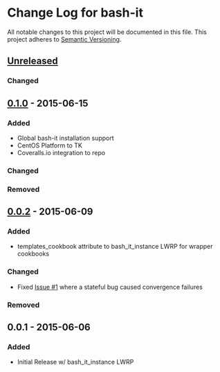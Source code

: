 # Change Log for bash-it
All notable changes to this project will be documented in this file.
This project adheres to [Semantic Versioning](http://semver.org/).

## [Unreleased][unreleased]
### Changed


## [0.1.0] - 2015-06-15
### Added
- Global bash-it installation support
- CentOS Platform to TK
- Coveralls.io integration to repo

### Changed

### Removed

## [0.0.2] - 2015-06-09
### Added
- templates_cookbook attribute to bash_it_instance LWRP for wrapper cookbooks

### Changed
- Fixed [Issue #1](https://github.com/edhurtig/bash-it-cookbook/issues/1) where a stateful bug caused convergence failures

### Removed

## 0.0.1 - 2015-06-06
### Added
- Initial Release w/ bash_it_instance LWRP

[unreleased]: https://github.com/edhurtig/bash-it-cookbook/compare/v0.0.2...HEAD
[0.1.0]: https://github.com/edhurtig/bash-it-cookbook/compare/v0.0.2...v0.1.0
[0.0.2]: https://github.com/edhurtig/bash-it-cookbook/compare/v0.0.1...v0.0.2
